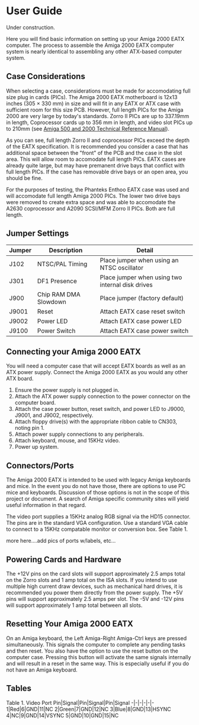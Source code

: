 # User Guide
Under construction.

Here you will find basic information on setting up your Amiga 2000 EATX computer. The process to assemble the Amiga 2000 EATX computer system is nearly identical to assembling any other ATX-based computer system. 

## Case Considerations
When selecting a case, considerations must be made for accomodating full size plug in cards (PICs). The Amiga 2000 EATX motherboard is 12x13 inches (305 × 330 mm) in size and will fit in any EATX or ATX case with sufficient room for this size PCB. However, full length PICs for the Amiga 2000 are very large by today's standards. Zorro II PICs are up to 337.19mm in length, Coprocessor cards up to 356 mm in length, and video slot PICs up to 210mm (see [Amiga 500 and 2000 Technical Reference Manual](/DataSheets/Amiga_A500_A2000_Technical_Reference_Manual_1987.pdf)). 

As you can see, full length Zorro II and coprocessor PICs exceed the depth of the EATX specification. It is recommended you consider a case that has additional space between the "front" of the PCB and the case in the slot area. This will allow room to accomodate full length PICs. EATX cases are already quite large, but may have premanent drive bays that conflict with full length PICs. If the case has removable drive bays or an open area, you should be fine.

For the purposes of testing, the Phanteks Enthoo EATX case was used and will accomodate full length Amiga 2000 PICs. The lower two drive bays were removed to create extra space and was able to accomodate the A2630 coprocessor and A2090 SCSI/MFM Zorro II PICs. Both are full length.

## Jumper Settings
Jumper|Description|Detail
-|-|-
J102|NTSC/PAL Timing|Place jumper when using an NTSC oscillator
J301|DF1 Presence|Place jumper when using two internal disk drives
J900|Chip RAM DMA Slowdown|Place jumper (factory default)
J9001|Reset|Attach EATX case reset switch
J9002|Power LED|Attach EATX case power LED
J9100|Power Switch|Attach EATX case power switch

## Connecting your Amiga 2000 EATX
You will need a computer case that will accept EATX boards as well as an ATX power supply. Connect the Amiga 2000 EATX as you would any other ATX board.

1. Ensure the power supply is not plugged in.
2. Attach the ATX power supply connection to the power connector on the computer board.
3. Attach the case power button, reset switch, and power LED to J9000, J9001, and J9002, respectively.
4. Attach floppy drive(s) with the appropriate ribbon cable to CN303, noting pin 1.
5. Attach power supply connections to any peripherals.
6. Attach keyboard, mouse, and 15KHz video.
7. Power up system.

## Connectors/Ports
The Amiga 2000 EATX is intended to be used with legacy Amiga keyboards and mice. In the event you do not have those, there are options to use PC mice and keyboards. Discussion of those options is not in the scope of this project or document. A search of Amiga specific community sites will yield useful information in that regard.

The video port supplies a 15KHz analog RGB signal via the HD15 connector. The pins are in the standard VGA configuration. Use a standard VGA cable to connect to a 15KHz compatable monitor or conversion box. See Table 1.

more here....add pics of ports w/labels, etc...

## Powering Cards and Hardware
The +12V pins on the card slots will support approximately 2.5 amps total on the Zorro slots and 1 amp total on the ISA slots. If you intend to use multiple high current draw devices, such as mechanical hard drives, it is recommended you power them directly from the power supply. The +5V pins will support approximately 2.5 amps per slot. The -5V and -12V pins will support approximately 1 amp total between all slots.

## Resetting Your Amiga 2000 EATX
On an Amiga keyboard, the Left Amiga-Right Amiga-Ctrl keys are pressed simultaneously. This signals the computer to complete any pending tasks and then reset. You also have the option to use the reset button on the computer case. Pressing this button will activate the same signals internally and will result in a reset in the same way. This is especially useful if you do not have an Amiga keyboard.

## Tables
Table 1. Video Port
Pin|Signal|Pin|Signal|Pin|Signal
-|-|-|-|-|-
1|Red|6|GND|11|NC
2|Green|7|GND|12|NC
3|Blue|8|GND|13|HSYNC
4|NC|9|GND|14|VSYNC
5|GND|10|GND|15|NC

